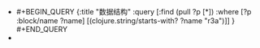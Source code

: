- #+BEGIN_QUERY
  {:title "数据结构"
   :query [:find (pull ?p [*])
           :where 
           [?p :block/name ?name]
           [(clojure.string/starts-with? ?name "r3a")]]
  }
  #+END_QUERY
-